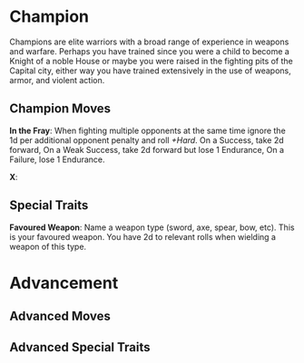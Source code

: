 # Champion
Champions are elite warriors with a broad range of experience in weapons and warfare. Perhaps you have trained since you were a child to become a Knight of a noble House or maybe you were raised in the fighting pits of the Capital city, either way you have trained extensively in the use of weapons, armor, and violent action.

## Champion Moves
**In the Fray**: When fighting multiple opponents at the same time ignore the 1d per additional opponent penalty and roll *+Hard*.
On a Success, take 2d forward,
On a Weak Success, take 2d forward but lose 1 Endurance,
On a Failure, lose 1 Endurance.

**X**:

## Special Traits
**Favoured Weapon**: Name a weapon type (sword, axe, spear, bow, etc). This is your favoured weapon. You have 2d to relevant rolls when wielding a weapon of this type.

# Advancement
## Advanced Moves

## Advanced Special Traits
